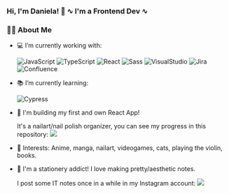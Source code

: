 ### Hi, I'm Daniela! 👋 ∿ I'm a Frontend Dev ∿

### :woman_technologist: About Me

- :computer: I’m currently working with:

  ![JavaScript](https://img.shields.io/badge/-JavaScript-F7DF1E?logo=JavaScript&logoColor=white) ![TypeScript](https://img.shields.io/badge/-TypeScript-3178C6?logo=TypeScript&logoColor=white) ![React](https://img.shields.io/badge/-React-61DAFB?logo=React&logoColor=black) ![Sass](https://img.shields.io/badge/-Sass-CC6699?logo=Sass&logoColor=white)
  ![VisualStudio](https://img.shields.io/badge/-Visual%20Studio%20Code-007ACC?logo=Visual-Studio-Code) ![Jira](https://img.shields.io/badge/-Jira-0052CC?logo=Jira-Software) ![Confluence](https://img.shields.io/badge/-Confluence-172B4D?logo=Confluence)
  
- :books: I’m currently learning:

  ![Cypress](https://img.shields.io/badge/-Cypress-00a138?logo=Cypress)
  
- :nail_care: I'm building my first and own React App!

  It's a nailart/nail polish organizer, you can see my progress in this repository: <a href="https://github.com/mitsudani/tsume-frontend"><img src="https://img.shields.io/badge/-GitHub-grey?logo=GitHub"/></a>

- :purple_heart: Interests: Anime, manga, nailart, videogames, cats, playing the violin, books.

- :pencil: I'm a stationery addict! I love making pretty/aesthetic notes.

  I post some IT notes once in a while in my Instagram account: <a href="https://instagram.com/mitsudani"><img src="https://img.shields.io/badge/-@mitsudani-E4405F?style=flat&logo=Instagram&logoColor=white"/></a>





